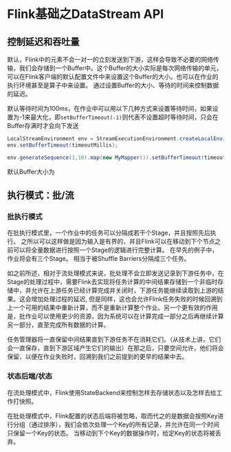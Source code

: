 # Flink基础之DataStream API

## 控制延迟和吞吐量

默认，Flink中的元素不会一对一的立刻发送到下游，这样会导致不必要的网络传输，我们会存储到一个Buffer中。这个Buffer的大小实际是每次网络传输的单元，可以在Flink客户端的默认配置文件中来设置这个Buffer的大小。也可以在作业的执行环境甚至是算子中来设置。 通过设置Buffer的大小、等待的时间来控制数据的延迟。 

默认等待时间为100ms，在作业中可以用以下几种方式来设置等待时间，如果设置为-1来最大化，即`setBufferTimeout(-1)`则代表不设置超时等待时间，只会在Buffer存满时才会向下发送

```java
LocalStreamEnvironment env = StreamExecutionEnvironment.createLocalEnvironment();
env.setBufferTimeout(timeoutMillis);

env.generateSequence(1,10).map(new MyMapper()).setBufferTimeout(timeoutMillis);
```

默认Buffer大小为

## 执行模式：批/流

### 批执行模式

在批执行模式里，一个作业中的任务可以分隔成若干个Stage，并且按照先后执行。 之所以可以这样做是因为输入是有界的，并且Flink可以在移动到下个节点之前可以将全量数据进行按照一个Stage的逻辑进行完整计算。 在早先的例子中，作业将会有三个Stage。 相当于被Shuffle Barriers分隔成三个任务。

如之前所述，相对于流处理模式来说，批处理不会立即发送记录到下游任务中，在Stage的处理过程中，需要Flink去实现将任务计算的中间结果存储到一个非临时存储中，并允许在上游任务已经计算完成并关闭时，下游任务能继续读取到上游的结果。这会增加处理过程的延迟, 但是同样，这也会允许Flink任务失败的时候回溯到上一个可用的结果中重新计算，而不是重新计算整个作业。另一个更有效的作用是，批作业可以使用更少的资源，因为系统可以在计算完成一部分之后再继续计算另一部分，直至完成所有数据的计算。 

任务管理器将一直保留中间结果直到下游任务不在消耗它们。（从技术上讲，它们会一直保存，直到下游区域产生它们的输出）在那之后，只要空间允许，他们将会保留，以便在作业失败时，回溯到我们之前提到的更早的结果中去。 

### 状态后端/状态

在流处理模式中，Flink使用StateBackend来控制怎样去存储状态以及怎样去给工作打快照。 

在批处理模式中，Flink配置的状态后端将被忽略，取而代之的是数据会按照Key进行分组（通过排序），我们会依次处理一个Key的所有记录，并允许在同一个时间只保留一个Key的状态。 当移动到下个Key的数据操作时，给定Key的状态将被丢弃。 










